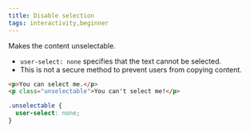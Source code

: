 ```yaml
---
title: Disable selection
tags: interactivity,beginner
---
```


Makes the content unselectable.

- `user-select: none` specifies that the text cannot be selected.
- This is not a secure method to prevent users from copying content.

```html
<p>You can select me.</p>
<p class="unselectable">You can't select me!</p>
```

```css
.unselectable {
  user-select: none;
}
```
